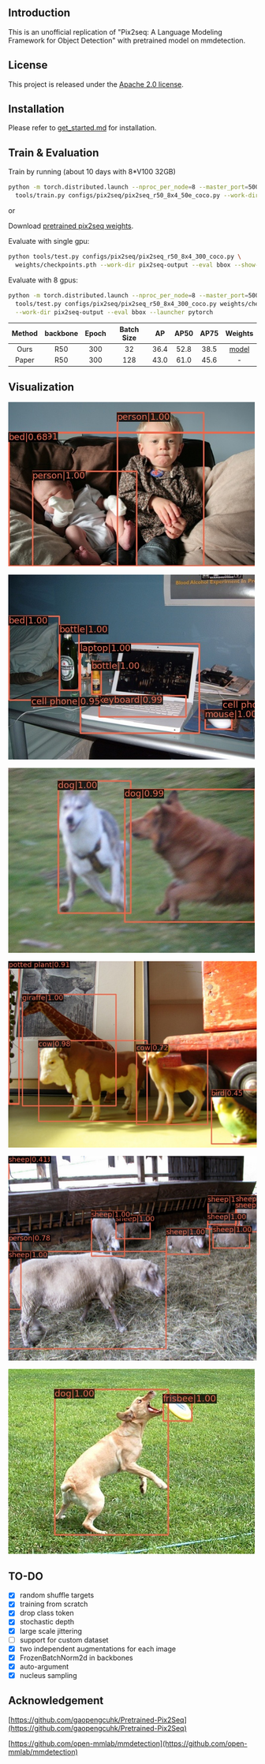 ## Introduction

This is an unofficial replication of "Pix2seq: A Language Modeling Framework for Object Detection" with pretrained model on mmdetection.

## License

This project is released under the [Apache 2.0 license](LICENSE).

## Installation

Please refer to [get_started.md](docs/get_started.md) for installation.

## Train & Evaluation

Train by running (about 10 days with 8*V100 32GB)
```bash
python -m torch.distributed.launch --nproc_per_node=8 --master_port=5003 \
  tools/train.py configs/pix2seq/pix2seq_r50_8x4_50e_coco.py --work-dir pix2seq-output --gpus 8 --launcher pytorch
```

or

Download [pretrained pix2seq weights](https://drive.google.com/file/d/1Ku8ZORiLtMs66uleS3aXId7pxlJrTK9d/view?usp=sharing).

Evaluate with single gpu:
```bash
python tools/test.py configs/pix2seq/pix2seq_r50_8x4_300_coco.py \
  weights/checkpoints.pth --work-dir pix2seq-output --eval bbox --show-dir pix2seq-vis
```

Evaluate with 8 gpus:
```bash
python -m torch.distributed.launch --nproc_per_node=8 --master_port=5003 \
  tools/test.py configs/pix2seq/pix2seq_r50_8x4_300_coco.py weights/checkpoints.pth \
  --work-dir pix2seq-output --eval bbox --launcher pytorch
```

| Method  | backbone | Epoch | Batch Size | AP   | AP50  | AP75  | Weights |
| :-----: | :------: | :----:| :---------:| :---:| :---: | :---: | :---:   |
| Ours    | R50      | 300   | 32         | 36.4 | 52.8  | 38.5  | [model](https://github.com/Sharpiless/Pix2seq-mmdetection/releases/download/v1.0/checkpoints.pth) |
| Paper   | R50      | 300   | 128        | 43.0 | 61.0  | 45.6  | - |


## Visualization

![](https://github.com/Sharpiless/Pix2seq-mmdetection/blob/main/resources/007114.jpg)

![](https://github.com/Sharpiless/Pix2seq-mmdetection/blob/main/resources/007351.jpg)

![](https://github.com/Sharpiless/Pix2seq-mmdetection/blob/main/resources/008322.jpg)

![](https://github.com/Sharpiless/Pix2seq-mmdetection/blob/main/resources/000000289393.jpg)

![](https://github.com/Sharpiless/Pix2seq-mmdetection/blob/main/resources/000000212559.jpg)

![](https://github.com/Sharpiless/Pix2seq-mmdetection/blob/main/resources/000000255664.jpg)

## TO-DO

- [x] random shuffle targets
- [x] training from scratch
- [x] drop class token
- [x] stochastic depth
- [x] large scale jittering
- [ ] support for custom dataset
- [x] two independent augmentations for each image
- [x] FrozenBatchNorm2d in backbones
- [x] auto-argument
- [x] nucleus sampling

## Acknowledgement

[https://github.com/gaopengcuhk/Pretrained-Pix2Seq](https://github.com/gaopengcuhk/Pretrained-Pix2Seq)

[https://github.com/open-mmlab/mmdetection](https://github.com/open-mmlab/mmdetection)
